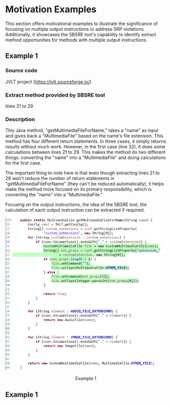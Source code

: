 # Motivation Examples

This section offers motivational examples to illustrate the significance of focusing on multiple output instructions to address SRP violations. Additionally, it showcases the SBSRE tool's capability to identify extract method opportunities for methods with multiple output instructions.

## Example 1

### Source code
JVLT project (https://jvlt.sourceforge.io/)

### Extract method provided by SBSRE tool 
lines 21 to 29

### Description

This Java method, "getMultimediaFileForName," takes a "name" as input and gives back a "MultimediaFile" based on the name's file extension. This method has four different return statements. In three cases, it simply returns results without much work. However, in the first case (line 32), it does some calculations between lines 21 to 29. This makes the method do two different things: converting the "name" into a "MultimediaFile" and doing calculations for the first case.

The important thing to note here is that even though extracting lines 21 to 29 won't reduce the number of return statements in "getMultimediaFileForName" (they can't be reduced automatically), it helps make the method more focused on its primary responsibility, which is converting the "name" into a "MultimediaFile."

Focusing on the output instructions, the idea of the SBSRE tool, the calculation of each output instruction can be extracted if required.


<p align = "center"> <img src = "../image/Example1.png"> </p>
<p align = "center"> Example 1 </p>


## Example 1
